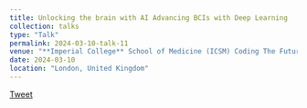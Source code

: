 ```yaml
---
title: Unlocking the brain with AI Advancing BCIs with Deep Learning
collection: talks
type: "Talk"
permalink: 2024-03-10-talk-11
venue: "**Imperial College** School of Medicine (ICSM) Coding The Future of Healthcare Conference 2024"
date: 2024-03-10
location: "London, United Kingdom"
---
```


[Tweet](https://www.instagram.com/p/C4insQuNF7f/?igsh=cHdrYXdkdGFrcmc5)
